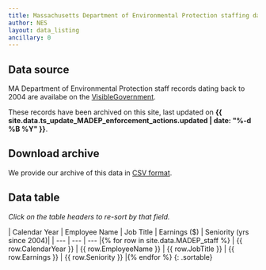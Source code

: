 ```yaml
---
title: Massachusetts Department of Environmental Protection staffing data
author: NES
layout: data_listing
ancillary: 0
---
```


## Data source

MA Department of Environmental Protection staff records dating back to 2004 are availabe on the [VisibleGovernment](https://qvs.visiblegovernment.us/QvAJAXZfc/notoolbar.htm?document=Clients/Massachusetts/Payroll/MA_Payroll.qvw).  

These records have been archived on this site, last updated on **{{ site.data.ts_update_MADEP_enforcement_actions.updated | date: "%-d %B %Y" }}**.

## Download archive

We provide our archive of this data in [CSV format](MADEP_staff.csv).

## Data table

*Click on the table headers to re-sort by that field.*


<!-- Note: need to have the for loop markup on the same line as the table rows as described here: http://stackoverflow.com/questions/35642820/jekyll-how-to-use-for-loop-to-generate-table-row-within-the-same-table-inside-m -->

| Calendar Year | Employee Name | Job Title | Earnings ($) | Seniority (yrs since 2004)|
| --- | --- | --- |{% for row in site.data.MADEP_staff %}
| {{ row.CalendarYear }} | {{ row.EmployeeName }} | {{ row.JobTitle }} | {{ row.Earnings }} | {{ row.Seniority }} |{% endfor %}
{: .sortable}
